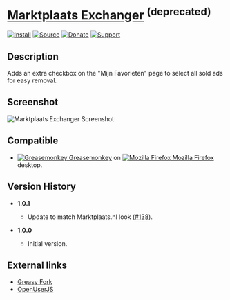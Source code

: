 # [Marktplaats Exchanger](https://github.com/jerone/UserScripts/tree/master/Marktplaats_Exchanger) <sup>(deprecated)</sup>

[![Install](https://raw.github.com/jerone/UserScripts/master/_resources/Install-button.png)](https://github.com/jerone/UserScripts/raw/master/Marktplaats_Exchanger/Marktplaats_Exchanger.user.js)
[![Source](https://raw.github.com/jerone/UserScripts/master/_resources/Source-button.png)](https://github.com/jerone/UserScripts/blob/master/Marktplaats_Exchanger/Marktplaats_Exchanger.user.js)
[![Donate](https://raw.github.com/jerone/UserScripts/master/_resources/Donate-button.png)](https://www.paypal.com/cgi-bin/webscr?cmd=_s-xclick&hosted_button_id=VCYMHWQ7ZMBKW)
[![Support](https://raw.github.com/jerone/UserScripts/master/_resources/Support-button.png)](https://github.com/jerone/UserScripts/issues)

## Description

Adds an extra checkbox on the "Mijn Favorieten" page to select all sold ads for easy removal.

## Screenshot

![Marktplaats Exchanger Screenshot](https://github.com/jerone/UserScripts/raw/master/Marktplaats_Exchanger/screenshot.jpg)

## Compatible

-   [![Greasemonkey](https://raw.github.com/jerone/UserScripts/master/_resources/Greasemonkey.png) Greasemonkey](https://addons.mozilla.org/firefox/addon/greasemonkey/) on [![Mozilla Firefox](https://raw.github.com/jerone/UserScripts/master/_resources/Firefox.png) Mozilla Firefox](http://www.mozilla.org/en-US/firefox/fx/#desktop) desktop.

## Version History

-   **1.0.1**

    -   Update to match Marktplaats.nl look ([#138](https://github.com/jerone/UserScripts/pull/138)).

-   **1.0.0**
    -   Initial version.

## External links

-   [Greasy Fork](https://greasyfork.org/scripts/44-marktplaats-exchanger)
-   [OpenUserJS](https://openuserjs.org/scripts/jerone/Marktplaats_Exchanger)
